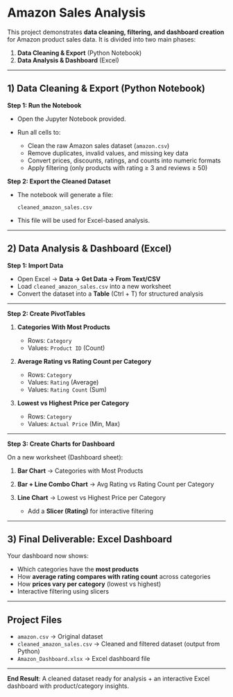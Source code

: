 # Amazon Sales Analysis

This project demonstrates **data cleaning, filtering, and dashboard creation** for Amazon product sales data.
It is divided into two main phases:

1. **Data Cleaning & Export** (Python Notebook)
2. **Data Analysis & Dashboard** (Excel)

---

## 1) Data Cleaning & Export (Python Notebook)

**Step 1: Run the Notebook**

* Open the Jupyter Notebook provided.
* Run all cells to:

  * Clean the raw Amazon sales dataset (`amazon.csv`)
  * Remove duplicates, invalid values, and missing key data
  * Convert prices, discounts, ratings, and counts into numeric formats
  * Apply filtering (only products with rating ≥ 3 and reviews ≥ 50)

**Step 2: Export the Cleaned Dataset**

* The notebook will generate a file:

  ```
  cleaned_amazon_sales.csv
  ```
* This file will be used for Excel-based analysis.

---

## 2) Data Analysis & Dashboard (Excel)

**Step 1: Import Data**

* Open Excel → **Data → Get Data → From Text/CSV**
* Load `cleaned_amazon_sales.csv` into a new worksheet
* Convert the dataset into a **Table** (Ctrl + T) for structured analysis

---

**Step 2: Create PivotTables**

1. **Categories With Most Products**

   * Rows: `Category`
   * Values: `Product ID` (Count)

2. **Average Rating vs Rating Count per Category**

   * Rows: `Category`
   * Values: `Rating` (Average)
   * Values: `Rating Count` (Sum)

3. **Lowest vs Highest Price per Category**

   * Rows: `Category`
   * Values: `Actual Price` (Min, Max)

---

**Step 3: Create Charts for Dashboard**

On a new worksheet (Dashboard sheet):

1. **Bar Chart** → Categories with Most Products
2. **Bar + Line Combo Chart** → Avg Rating vs Rating Count per Category
3. **Line Chart** → Lowest vs Highest Price per Category

   * Add a **Slicer (Rating)** for interactive filtering

---

## 3) Final Deliverable: Excel Dashboard

Your dashboard now shows:

* Which categories have the **most products**
* How **average rating compares with rating count** across categories
* How **prices vary per category** (lowest vs highest)
* Interactive filtering using slicers

---

## Project Files

* `amazon.csv` → Original dataset
* `cleaned_amazon_sales.csv` → Cleaned and filtered dataset (output from Python)
* `Amazon_Dashboard.xlsx` → Excel dashboard file

---

**End Result**: A cleaned dataset ready for analysis + an interactive Excel dashboard with product/category insights.